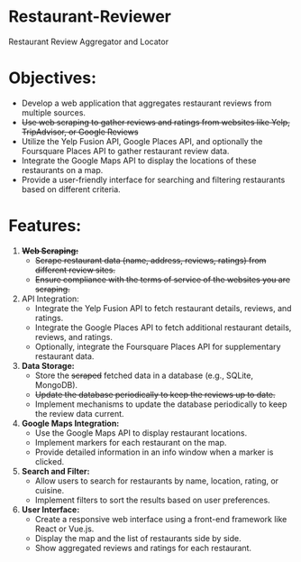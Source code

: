 # Restaurant-Reviewer
Restaurant Review Aggregator and Locator

# Objectives:

- Develop a web application that aggregates restaurant reviews from multiple sources.
- ~~Use web scraping to gather reviews and ratings from websites like Yelp, TripAdvisor, or Google Reviews~~
- Utilize the Yelp Fusion API, Google Places API, and optionally the Foursquare Places API to gather restaurant review data.
- Integrate the Google Maps API to display the locations of these restaurants on a map.
- Provide a user-friendly interface for searching and filtering restaurants based on different criteria.

# Features:

1. **~~Web Scraping:~~**
    - ~~Scrape restaurant data (name, address, reviews, ratings) from different review sites.~~
    - ~~Ensure compliance with the terms of service of the websites you are scraping.~~
2. API Integration:
    - Integrate the Yelp Fusion API to fetch restaurant details, reviews, and ratings.
    - Integrate the Google Places API to fetch additional restaurant details, reviews, and ratings.
    - Optionally, integrate the Foursquare Places API for supplementary restaurant data.
3. **Data Storage:**
    - Store the ~~scraped~~ fetched data in a database (e.g., SQLite, MongoDB).
    - ~~Update the database periodically to keep the reviews up to date.~~
    - Implement mechanisms to update the database periodically to keep the review data current.
4. **Google Maps Integration:**
    - Use the Google Maps API to display restaurant locations.
    - Implement markers for each restaurant on the map.
    - Provide detailed information in an info window when a marker is clicked.
5. **Search and Filter:**
    - Allow users to search for restaurants by name, location, rating, or cuisine.
    - Implement filters to sort the results based on user preferences.
6. **User Interface:**
    - Create a responsive web interface using a front-end framework like React or Vue.js.
    - Display the map and the list of restaurants side by side.
    - Show aggregated reviews and ratings for each restaurant.
